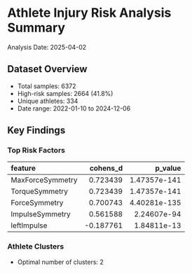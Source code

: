 # Athlete Injury Risk Analysis Summary

Analysis Date: 2025-04-02

## Dataset Overview

- Total samples: 6372
- High-risk samples: 2664 (41.8%)
- Unique athletes: 334
- Date range: 2022-01-10 to 2024-12-06

## Key Findings

### Top Risk Factors

| feature          |   cohens_d |      p_value |
|:-----------------|-----------:|-------------:|
| MaxForceSymmetry |   0.723439 | 1.47357e-141 |
| TorqueSymmetry   |   0.723439 | 1.47357e-141 |
| ForceSymmetry    |   0.700743 | 4.40281e-135 |
| ImpulseSymmetry  |   0.561588 | 2.24607e-94  |
| leftImpulse      |  -0.187761 | 1.84811e-13  |
### Athlete Clusters

- Optimal number of clusters: 2
